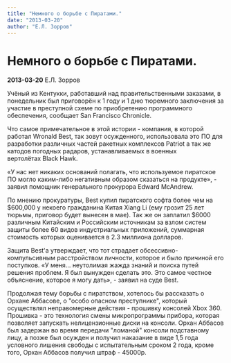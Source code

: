 ```yaml
---
title: "Немного о борьбе с Пиратами."
date: "2013-03-20"
author: "Е.Л. Зорров"
---
```


# Немного о борьбе с Пиратами.

**2013-03-20** Е.Л. Зорров

Учёный из Кентукки, работавший над правительственными заказами, в понедельник был приговорён к 1 году и 1 дню тюремного заключения за участие в преступной схеме по приобретению программного обеспечения, сообщает San Francisco Chronicle.

Что самое примечательное в этой истории - компания, в которой работал Wronald Best, так зовут осужденного, использовала это ПО для разработки различных частей ракетных комплексов Patriot а так же катодов погодных радаров, устанавливаемых в военных вертолётах Black Hawk.

«У нас нет никаких оснований полагать, что используемое пиратское ПО могло каким-либо негативным образом сказаться на продукте», - заявил помощник генерального прокурора Edward McAndrew.

По мнению прокуратуры, Best купил пиратского софта более чем на $600,000 у некоего гражданина Китая Xiang Li (ему грозит 25 лет тюрьмы, приговор будет вынесен в мае). Так же он заплатил $6000 различным Китайским и Российским источникам за взлом систем защиты более 60 видов индустриальных приложений, суммарная стоимость которых оценивается в 2.3 миллиона долларов.

 

 Защита Best'а утверждает, что тот страдает обсессивно-компульсивным расстройством личности, которое и было причиной его поступков. «У меня... неутолимая жажда знаний и поиска путей решения проблем. Я был вынужден сделать это. Это самое честное объяснение, которое я могу дать», - заявил на суде Best.

Продолжая тему борьбы с пиратством, хотелось бы рассказать о Орхане Аббасове, о "особо опасном преступнике", который осуществлял неправомерные действия - прошивку консолей Xbox 360. Прошивка - это технология смены микропрограммы прибора, которая позволяет запускать нелицензионные диски на консоли. Орхан Аббасов был задержан во время передачи "ломаной" консоли подставному лицу, а позже был осужден и получил наказание в виде 1,5 года условного лишения свободы с испытательным сроком 2 года, кроме того, Орхан Аббасов получил штраф - 45000р.